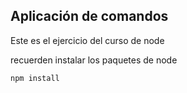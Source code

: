 ## Aplicación de comandos

Este es el ejercicio del curso de node

recuerden instalar los paquetes de node

```
npm install

```
